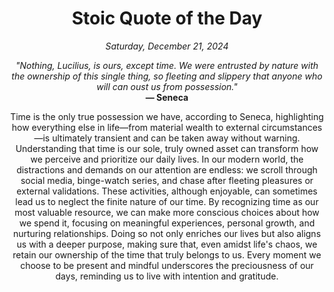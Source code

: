<h1 align="center">Stoic Quote of the Day</h1>
<p align="center"><em>Saturday, December 21, 2024</em></p>
<p align="center">
    <em>"Nothing, Lucilius, is ours, except time. We were entrusted by nature with the ownership of this single thing, so fleeting and slippery that anyone who will can oust us from possession."</em><br>
    <strong>— Seneca</strong>
</p>

<p align="center" style="max-width:600px;margin:0 auto;">
    Time is the only true possession we have, according to Seneca, highlighting how everything else in life—from material wealth to external circumstances—is ultimately transient and can be taken away without warning. Understanding that time is our sole, truly owned asset can transform how we perceive and prioritize our daily lives. In our modern world, the distractions and demands on our attention are endless: we scroll through social media, binge-watch series, and chase after fleeting pleasures or external validations. These activities, although enjoyable, can sometimes lead us to neglect the finite nature of our time. By recognizing time as our most valuable resource, we can make more conscious choices about how we spend it, focusing on meaningful experiences, personal growth, and nurturing relationships. Doing so not only enriches our lives but also aligns us with a deeper purpose, making sure that, even amidst life's chaos, we retain our ownership of the time that truly belongs to us. Every moment we choose to be present and mindful underscores the preciousness of our days, reminding us to live with intention and gratitude.
</p>
